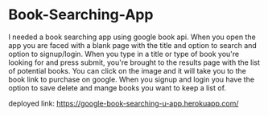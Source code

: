 # Book-Searching-App

I needed a book searching app using google book api. When you open the app you are faced with a blank page with the title and option to search and option to signup/login. When you type in a title or type of book you're looking for and press submit, you're brought to the results page with the list of potential books. You can click on the image and it will take you to the book link to purchase on google. When you signup and login you have the option to save delete and mange books you want to keep a list of.

deployed link: https://google-book-searching-u-app.herokuapp.com/
